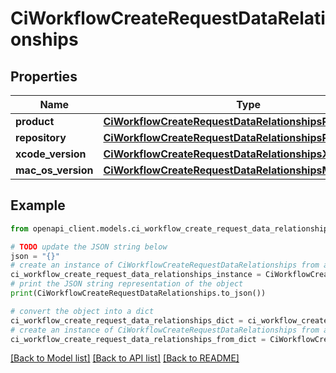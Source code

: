 # CiWorkflowCreateRequestDataRelationships


## Properties

Name | Type | Description | Notes
------------ | ------------- | ------------- | -------------
**product** | [**CiWorkflowCreateRequestDataRelationshipsProduct**](CiWorkflowCreateRequestDataRelationshipsProduct.md) |  | 
**repository** | [**CiWorkflowCreateRequestDataRelationshipsRepository**](CiWorkflowCreateRequestDataRelationshipsRepository.md) |  | 
**xcode_version** | [**CiWorkflowCreateRequestDataRelationshipsXcodeVersion**](CiWorkflowCreateRequestDataRelationshipsXcodeVersion.md) |  | 
**mac_os_version** | [**CiWorkflowCreateRequestDataRelationshipsMacOsVersion**](CiWorkflowCreateRequestDataRelationshipsMacOsVersion.md) |  | 

## Example

```python
from openapi_client.models.ci_workflow_create_request_data_relationships import CiWorkflowCreateRequestDataRelationships

# TODO update the JSON string below
json = "{}"
# create an instance of CiWorkflowCreateRequestDataRelationships from a JSON string
ci_workflow_create_request_data_relationships_instance = CiWorkflowCreateRequestDataRelationships.from_json(json)
# print the JSON string representation of the object
print(CiWorkflowCreateRequestDataRelationships.to_json())

# convert the object into a dict
ci_workflow_create_request_data_relationships_dict = ci_workflow_create_request_data_relationships_instance.to_dict()
# create an instance of CiWorkflowCreateRequestDataRelationships from a dict
ci_workflow_create_request_data_relationships_from_dict = CiWorkflowCreateRequestDataRelationships.from_dict(ci_workflow_create_request_data_relationships_dict)
```
[[Back to Model list]](../README.md#documentation-for-models) [[Back to API list]](../README.md#documentation-for-api-endpoints) [[Back to README]](../README.md)


